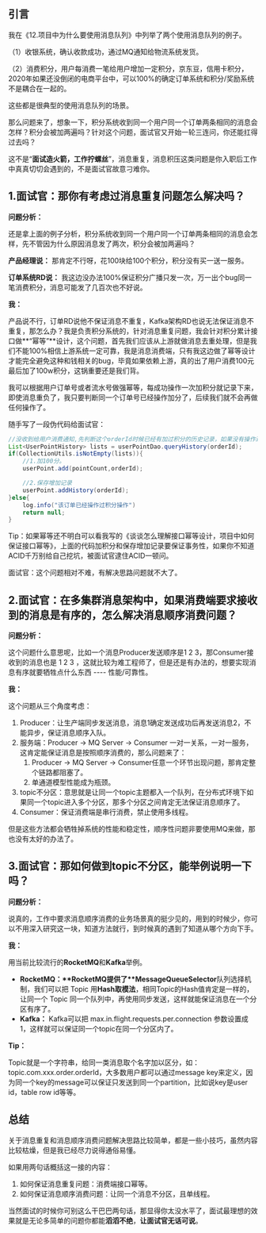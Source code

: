 ## 引言

我在《12.项目中为什么要使用消息队列》中列举了两个使用消息队列的例子。

（1）收银系统，确认收款成功，通过MQ通知给物流系统发货。

（2）消费积分，用户每消费一笔给用户增加一定积分，京东豆，信用卡积分，2020年如果还没倒闭的电商平台中，可以100%的确定订单系统和积分/奖励系统不是耦合在一起的。

这些都是很典型的使用消息队列的场景。

那么问题来了，想象一下，积分系统收到同一个用户同一个订单两条相同的消息会怎样？积分会被加两遍吗？针对这个问题，面试官又开始一轮三连问，你还能扛得过去吗？

这不是“**面试造火箭，工作拧螺丝**”，消息重复，消息积压这类问题是你入职后工作中真真切切会遇到的，不是面试官故意刁难你。



##  

## 1.面试官：那你有考虑过**消息重复**问题怎么解决吗？

**问题分析：**

还是拿上面的例子分析，积分系统收到同一个用户同一个订单两条相同的消息会怎样，先不管因为什么原因消息发了两次，积分会被加两遍吗？

**产品经理说：** 那肯定不行呀，花100块给100个积分，积分没有买一送一服务。

**订单系统RD说：** 我这边没办法100%保证积分广播只发一次，万一出个bug同一笔消费积分，消息可能发了几百次也不好说。

**我：**

产品说不行，订单RD说他不保证消息不重复，Kafka架构RD也说无法保证消息不重复，那怎么办？我是负责积分系统的，针对消息重复问题，我会针对积分累计接口做**“幂等”**设计，这个问题，首先我们应该从上游就做消息去重处理，但是我们不能100%相信上游系统一定可靠，我是消息消费端，只有我这边做了幂等设计才能完全避免这种和钱相关的bug，毕竟如果依赖上游，真的出了用户消费100元最后加了100w积分，这锅重要还是我们背。

我可以根据用户订单号或者流水号做强幂等，每成功操作一次加积分就记录下来，即使消息重负了，我只要判断同一个订单号已经操作加分了，后续我们就不会再做任何操作了。

随手写了一段伪代码给面试官：

```java
//没收到给用户消费通知,先判断这个orderId时候已经有加过积分的历史记录，如果没有操作过，则增加。如果已经操作过，直接返回不做任何处理。
List<UserPointHistory> lists = userPointDao.queryHistory(orderId);
if(CollectionUtils.isNotEmpty(lists)){
  	//1.加100分。
  	userPoint.add(pointCount,orderId);

  	//2.保存增加记录
  	userPoint.addHistory(orderId);
}else{
  	log.info("该订单已经操作过积分操作")
  	return null;
}
```

Tip：如果幂等还不明白可以看我写的《谈谈怎么理解接口幂等设计，项目中如何保证接口幂等》，上面的代码加积分和保存增加记录要保证事务性，如果你不知道ACID千万别给自己挖坑，被面试官逮住ACID一顿问。

面试官：这个问题相对不难，有解决思路问题就不大了。



##  

## 2.面试官：在多集群消息架构中，如果消费端要求接收到的消息是有序的，怎么解决**消息顺序消费**问题？

**问题分析：**

这个问题什么意思呢，比如一个消息Producer发送顺序是1 2 3，那Consumer接收到的消息也是 1 2 3 ，这就比较为难工程师了，但是还是有办法的，想要实现消息有序就要牺牲点什么东西 ---- 性能/可靠性。

**我：**

这个问题从三个角度考虑：

1. Producer：让生产端同步发送消息，消息1确定发送成功后再发送消息2，不能异步，保证消息顺序入队。
2. 服务端：Producer -> MQ Server -> Consumer 一对一关系，一对一服务，这肯定能保证消息是按照顺序消费的，那么问题来了：
   1. Producer -> MQ Server -> Consumer任意一个环节出现问题，那肯定整个链路都阻塞了。
   2. 单通道模型性能成为瓶颈。
3. topic不分区：意思就是让同一个topic主题都入一个队列，在分布式环境下如果同一个topic进入多个分区，那多个分区之间肯定无法保证消息顺序了。
4. Consumer：保证消费端是串行消费，禁止使用多线程。

但是这些方法都会牺牲掉系统的性能和稳定性，顺序性问题非要使用MQ来做，那也没有太好的办法了。



##  

## 3.面试官：那如何做到topic不分区，能举例说明一下吗？

**问题分析：**

说真的，工作中要求消息顺序消费的业务场景真的挺少见的，用到的时候少，你可以不用深入研究这一块，知道方法就行，到时候真的遇到了知道从哪个方向下手。

**我：**

用当前比较流行的**RocketMQ**和**Kafka**举例。

- **RocketMQ：\**RocketMQ提供了\**MessageQueueSelector**队列选择机制，我们可以把 Topic 用**Hash取模法**，相同Topic的Hash值肯定是一样的，让同一个 Topic 同一个队列中，再使用同步发送，这样就能保证消息在一个分区有序了。
- **Kafka：** Kafka可以把 max.in.flight.requests.per.connection 参数设置成1，这样就可以保证同一个topic在同一个分区内了。

**Tip：**

Topic就是一个字符串，给同一类消息取个名字加以区分，如：topic.com.xxx.order.orderId，大多数用户都可以通过message key来定义，因为同一个key的message可以保证只发送到同一个partition，比如说key是user id，table row id等等。



##  

## 总结

关于消息重复和消息顺序消费问题解决思路比较简单，都是一些小技巧，虽然内容比较枯燥，但是我已经尽力说得通俗易懂。

如果用两句话概括这一接的内容：

1. 如何保证消息重复问题：消费端接口幂等。
2. 如何保证消息顺序消费问题：让同一个消息不分区，且单线程。

当然面试的时候你可别这么干巴巴两句话，那显得你太没水平了，面试最理想的效果就是无论多简单的问题你都能**滔滔不绝**，**让面试官无话可说**。

 